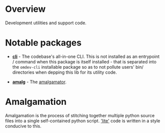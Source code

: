 # Overview

Development utilities and support code.

# Notable packages

- **[cli](cli)** - The codebase's all-in-one CLI. This is not installed as an entrypoint / command when this package is
  itself installed - that is separated into the `omdev-cli` installable package so as to not pollute users' bin/
  directories when depping this lib for its utility code.

- **[amalg](amalg)** - The [amalgamator](#amalgamation).

# Amalgamation

Amalgamation is the process of stitching together multiple python source files into a single self-contained python
script. ['lite'](https://github.com/wrmsr/omlish/blob/master/omlish#lite-code) code is written in a style conducive to
this.
